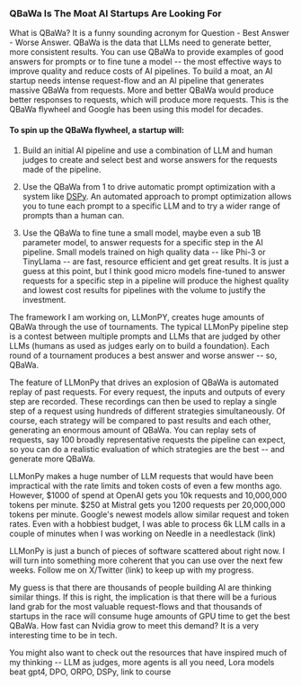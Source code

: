 ### QBaWa Is The Moat AI Startups Are Looking For

What is QBaWa?  It is a funny sounding acronym for Question - Best Answer - Worse Answer. QBaWa is the data that LLMs 
need to generate better, more consistent results.  You can use QBaWa to provide examples of good answers for prompts or 
to fine tune a model -- the most effective ways to improve quality and reduce costs of AI pipelines.  To build a moat, 
an AI startup needs intense request-flow and an AI pipeline that generates massive QBaWa from requests.  More and better
QBaWa would produce better responses to requests, which will produce more requests.  This is the QBaWa flywheel and 
Google has been using this model for decades.  

#### To spin up the QBaWa flywheel, a startup will:
1. Build an initial AI pipeline and use a combination of LLM and human judges to create and select best and worse answers 
for the requests made of the pipeline.

2. Use the QBaWa from 1 to drive automatic prompt optimization with a system like [DSPy](https://github.com/stanfordnlp/dspy). 
An automated approach to prompt optimization allows you to tune each prompt to a specific LLM and to try a wider range 
of prompts than a human can.  

3. Use the QBaWa to fine tune a small model, maybe even a sub 1B parameter model, to answer requests for a specific step 
in the AI pipeline.   Small models trained on high quality data -- like Phi-3 or TinyLlama -- are fast, resource 
efficient and get great results.  It is just a guess at this point, but I think good micro models fine-tuned to answer 
requests for a specific step in a pipeline will produce the highest quality and lowest cost results for pipelines with 
the volume to justify the investment.  

The framework I am working on, LLMonPY, creates huge amounts of QBaWa through the use of tournaments.  The 
typical LLMonPy pipeline step is a contest between multiple prompts and LLMs that are judged by other LLMs (humans as 
used as judges early on to build a foundation).  Each round of a tournament produces a best answer and worse answer -- 
so, QBaWa.

The feature of LLMonPy that drives an explosion of QBaWa is automated replay of past requests.  For every request, the 
inputs and outputs of every step are recorded.  These recordings can then be used to replay a single step of a request 
using hundreds of different strategies simultaneously.  Of course, each strategy will be compared to past results and 
each other, generating an enormous amount of QBaWa.  You can replay sets of requests, say 100 broadly representative 
requests the pipeline can expect, so you can do a realistic evaluation of which strategies are the best -- and generate 
more QBaWa.    

LLMonPy makes a huge number of LLM requests that would have been impractical with the rate limits and token costs of 
even a few months ago.  However, $1000 of spend at OpenAI gets you 10k requests and 10,000,000 tokens per minute.  $250 
at Mistral gets you 1200 requests per 20,000,000 tokens per minute.  Google's newest models allow similar request and 
token rates.  Even with a hobbiest budget, I was able to process 6k LLM calls in a couple of minutes when I was working 
on Needle in a needlestack (link)

LLMonPy is just a bunch of pieces of software scattered about right now.  I will turn into something more coherent that 
you can use over the next few weeks.  Follow me on X/Twitter (link) to keep up with my progress.  

My guess is that there are thousands of people building AI are thinking similar things.  If 
this is right, the implication is that there will be a furious land grab for the most valuable request-flows and that 
thousands of startups in the race will consume huge amounts of GPU time to get the best QBaWa.  How fast can Nvidia
grow to meet this demand? It is a very interesting time to be in tech.

You might also want to check out the resources that have inspired much of my thinking -- LLM as judges, more agents 
is all you need, Lora models beat gpt4, DPO, ORPO, DSPy, link to course